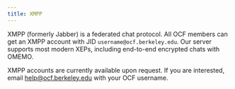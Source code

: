 ```yaml
---
title: XMPP
---
```


XMPP (formerly Jabber) is a federated chat protocol. All OCF members can get an
XMPP account with JID `username@ocf.berkeley.edu`. Our server supports most
modern XEPs, including end-to-end encrypted chats with OMEMO.

XMPP accounts are currently available upon request. If you are interested, email
[help@ocf.berkeley.edu](mailto:help@ocf.berkeley.edu) with your OCF username.

